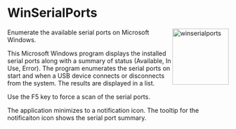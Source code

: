 # WinSerialPorts

<img width="128" alt="winserialports" src="https://github.com/user-attachments/assets/01820dfa-0500-4206-85fe-5878403bb324" style="float:right;">

Enumerate the available serial ports on Microsoft Windows.

This Microsoft Windows program displays the installed serial ports along with a summary of status (Available, In Use, Error). The program enumerates the serial ports on start and when a USB device connects or disconnects from the system.  The results are displayed in a list.

Use the F5 key to force a scan of the serial ports.

The application minimizes to a notification icon.  The tooltip for the notificaiton icon shows the serial port summary.
